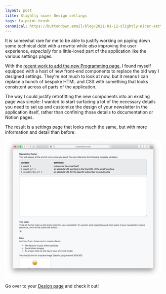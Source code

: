 ```yaml
---
layout: post
title: Slightly nicer Design settings
tags: fa-paint-brush
canonical: https://buttondown.email/blog/2021-01-12-slightly-nicer-settings-pages
---
```


It is somewhat rare for me to be able to justify working on paying down some technical debt
with a rewrite while _also_ improving the user experience, _especially_ for a little-loved
part of the application like the various settings pages.

With the [recent work to add the new Programming page](/2021/01/06/webhooks-and-the-programming-page), I found myself equipped with a host of new front-end components to replace the old way I designed settings. They're not much to look at now, but it means I can replace a bunch of bespoke HTML and CSS with something that looks consistent across all parts of the application.

The way I could justify retrofitting the new components into an existing page was simple: I wanted to start surfacing a lot of the necessary details you need to set up and customize the design of your newsletter in the application itself, rather than confining those details to documentation or Notion pages.

The result is a settings page that looks much the same, but with more information and detail
than before:

<img src="/img/ss4.png" class="kg-image" style="border: 0px">

Go over to your [Design page](https://buttondown.email/settings/design) and check it out!
